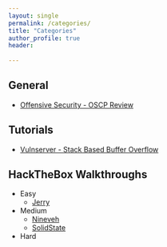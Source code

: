 ```yaml
---
layout: single
permalink: /categories/
title: "Categories"
author_profile: true
header:
 
---
```


## General 
 
* [Offensive Security - OSCP Review](/Offensive-Security-OSCP-Review)

## Tutorials
 
* [Vulnserver - Stack Based Buffer Overflow](/Vulnserver-Stack-Based-Buffer-Overflow)

## HackTheBox Walkthroughs

* Easy
	* [Jerry](/HackTheBox-Jerry-Walkthrough)
* Medium
	* [Nineveh](/HackTheBox-Nineveh-Walkthrough)
	* [SolidState](/HackTheBox-SolidState-Walkthrough)	 
* Hard
	